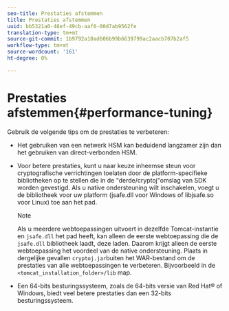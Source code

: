 ```yaml
---
seo-title: Prestaties afstemmen
title: Prestaties afstemmen
uuid: bb5321a0-48ef-49cb-aaf0-00d7ab9562fe
translation-type: tm+mt
source-git-commit: 1b9792a10ad606b99b6639799ac2aacb707b2af5
workflow-type: tm+mt
source-wordcount: '161'
ht-degree: 0%

---
```



# Prestaties afstemmen{#performance-tuning}

Gebruik de volgende tips om de prestaties te verbeteren:

* Het gebruiken van een netwerk HSM kan beduidend langzamer zijn dan het gebruiken van direct-verbonden HSM.
* Voor betere prestaties, kunt u naar keuze inheemse steun voor cryptografische verrichtingen toelaten door de platform-specifieke bibliotheken op te stellen die in de &quot;derde/cryptoj&quot;omslag van SDK worden gevestigd. Als u native ondersteuning wilt inschakelen, voegt u de bibliotheek voor uw platform (jsafe.dll voor Windows of libjsafe.so voor Linux) toe aan het pad.

   >[!NOTE]
   >
   >Als u meerdere webtoepassingen uitvoert in dezelfde Tomcat-instantie en `jsafe.dll` het pad heeft, kan alleen de eerste webtoepassing die de `jsafe.dll` bibliotheek laadt, deze laden. Daarom krijgt alleen de eerste webtoepassing het voordeel van de native ondersteuning. Plaats in dergelijke gevallen `cryptoj.jar`buiten het WAR-bestand om de prestaties van alle webtoepassingen te verbeteren. Bijvoorbeeld in de `<tomcat_installation_folder>/lib` map.

* Een 64-bits besturingssysteem, zoals de 64-bits versie van Red Hat® of Windows, biedt veel betere prestaties dan een 32-bits besturingssysteem.

